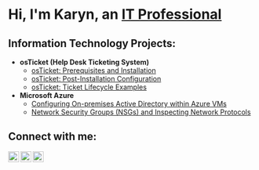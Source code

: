 <h1>Hi, I'm Karyn, an <a href="https://linkedin.com/in/karynmassey">IT Professional</a></h1>

<h2> Information Technology Projects:</h2>

- <b>osTicket (Help Desk Ticketing System)</b>
  - [osTicket: Prerequisites and Installation](https://github.com/karynmassey/osticket-prereqs)
  - [osTicket: Post-Installation Configuration](https://github.com/karynmassey/post-install-config)
  - [osTicket: Ticket Lifecycle Examples](https://github.com/karynmassey/ticket-lifecycle)
- <b>Microsoft Azure</b>
  - [Configuring On-premises Active Directory within Azure VMs](https://github.com/karynmassey/configure-ad)
  - [Network Security Groups (NSGs) and Inspecting Network Protocols](https://github.com/karynmassey/azure-network-protocols)

<h2> Connect with me:</h2>

[<img align="left" alt="Josh | Twitter" width="22px" src="https://cdn.jsdelivr.net/npm/simple-icons@v3/icons/twitter.svg" />][twitter]
[<img align="left" alt="Josh | LinkedIn" width="22px" src="https://cdn.jsdelivr.net/npm/simple-icons@v3/icons/linkedin.svg" />][linkedin]
[<img align="left" alt="Josh | Instagram" width="22px" src="https://cdn.jsdelivr.net/npm/simple-icons@v3/icons/instagram.svg" />][instagram]

[twitter]: https://twitter.com/karynmasse51737
[instagram]: https://www.instagram.com/karyn
[linkedin]: https://linkedin.com/in/karynmassey

<!---
karynmassey/karynmassey is a ✨ special ✨ repository because its `README.md` (this file) appears on your GitHub profile.
You can click the Preview link to take a look at your changes.
--->
